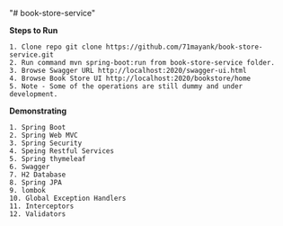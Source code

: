 "# book-store-service" 

**Steps to Run**
    
    1. Clone repo git clone https://github.com/71mayank/book-store-service.git
    2. Run command mvn spring-boot:run from book-store-service folder.
    3. Browse Swagger URL http://localhost:2020/swagger-ui.html
    4. Browse Book Store UI http://localhost:2020/bookstore/home
    5. Note - Some of the operations are still dummy and under development.


**Demonstrating**

    1. Spring Boot
    2. Spring Web MVC
    3. Spring Security
    4. Speing Restful Services
    5. Spring thymeleaf
    6. Swagger
    7. H2 Database
    8. Spring JPA
    9. lombok
    10. Global Exception Handlers
    11. Interceptors
    12. Validators